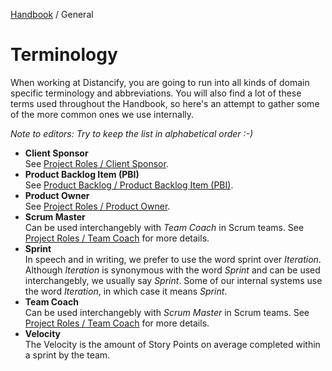 [Handbook](../README.md) / General

# Terminology

When working at Distancify, you are going to run into all kinds of domain specific terminology and abbreviations. You will also find a lot of these terms used throughout the Handbook, so here's an attempt to gather some of the more common ones we use internally.

*Note to editors: Try to keep the list in alphabetical order :-)*

- **Client Sponsor**\
See [Project Roles / Client Sponsor](../development/process/project-roles.md#client-sponsor).
- **Product Backlog Item (PBI)**\
See [Product Backlog / Product Backlog Item (PBI)](../development/process/product-backlog.md#product-backlog-item-pbi).
- **Product Owner**\
See [Project Roles / Product Owner](../development/process/project-roles.md#product-owner).
- **Scrum Master**\
Can be used interchangebly with *Team Coach* in Scrum teams. See [Project Roles / Team Coach](../development/process/project-roles.md#team-coach) for more details.
- **Sprint**\
In speech and in writing, we prefer to use the word sprint over *Iteration*. Although *Iteration* is synonymous with the word *Sprint* and can be used interchangebly, we usually say *Sprint*. Some of our internal systems use the word *Iteration*, in which case it means *Sprint*.
- **Team Coach**\
Can be used interchangebly with *Scrum Master* in Scrum teams. See [Project Roles / Team Coach](../development/process/project-roles.md#team-coach) for more details.
- **Velocity**\
The Velocity is the amount of Story Points on average completed within a sprint by the team.
